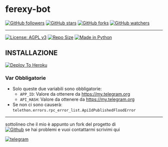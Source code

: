 # ferexy-bot

[![GitHub followers](https://img.shields.io/github/followers/100101110?label=Followers&style=social)](https://github.com/100101110?tab=followers)
[![GitHub stars](https://img.shields.io/github/stars/100101110/userbot-100101110?style=social)](https://github.com/100101110/userbot-100101110/stars/)
[![GitHub forks](https://img.shields.io/github/forks/100101110/userbot-100101110?style=social)](https://github.com/100101110/userbot-100101110/network/members)
[![GitHub watchers](https://img.shields.io/github/watchers/100101110/userbot-100101110?style=social)](https://github.com/100101110/userbot-100101110/watchers/)

***

[![License: AGPL v3](https://img.shields.io/badge/License-AGPL%20v3-green.svg)](https://www.gnu.org/licenses/agpl-3.0)
[![Repo Size](https://img.shields.io/github/repo-size/100101110/userbot-100101110)](https://github.com/100101110/userbot-100101110 "userbot-10010101110")
[![Made in Python](https://img.shields.io/badge/Made%20in-python-red.svg)](https://www.python.org/)

## INSTALLAZIONE

[![Deploy To Heroku](https://www.herokucdn.com/deploy/button.svg)](https://heroku.com/deploy)

### Var Obbligatorie

- Solo queste due variabili sono obbligatorie:
  - `APP_ID`: Valore da ottenere da <https://my.telegram.org>
  - `API_HASH`: Valore da ottenere da <https://my.telegram.org>
- Se non ci sono causerà: `telethon.errors.rpc_error_list.ApiIdPublishedFloodError`

***
sottolineo che il mio è appunto un fork  del progetto di        
[![Github](https://img.shields.io/badge/Github-%20100101110-purple.svg)](https://github.com/100101110)
se hai problemi e vuoi contattarmi scrivimi qui 

[![telegram](https://img.shields.io/badge/Github-%20100101110-purple.svg)](t.me/acosaserveunusername)
